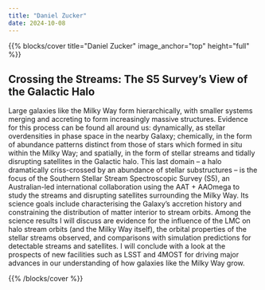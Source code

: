 ```yaml
---
title: "Daniel Zucker"
date: 2024-10-08
---
```


{{% blocks/cover title="Daniel Zucker" image_anchor="top" height="full" %}}

## Crossing the Streams: The S5 Survey’s View of the Galactic Halo

Large galaxies like the Milky Way form hierarchically, with smaller systems merging and accreting to form increasingly massive structures. Evidence for this process can be found all around us: dynamically, as stellar overdensities in phase space in the nearby Galaxy; chemically, in the form of abundance patterns distinct from those of stars which formed in situ within the Milky Way; and spatially, in the form of stellar streams and tidally disrupting satellites in the Galactic halo. This last domain – a halo dramatically criss-crossed by an abundance of stellar substructures – is the focus of the Southern Stellar Stream Spectroscopic Survey (S5), an Australian-led international collaboration using the AAT + AAOmega to study the streams and disrupting satellites surrounding the Milky Way. Its science goals include characterising the Galaxy’s accretion history and constraining the distribution of matter interior to stream orbits. Among the science results I will discuss are evidence for the influence of the LMC on halo stream orbits (and the Milky Way itself), the orbital properties of the stellar streams observed, and comparisons with simulation predictions for detectable streams and satellites. I will conclude with a look at the prospects of new facilities such as LSST and 4MOST for driving major advances in our understanding of how galaxies like the Milky Way grow.

{{% /blocks/cover %}}
                    